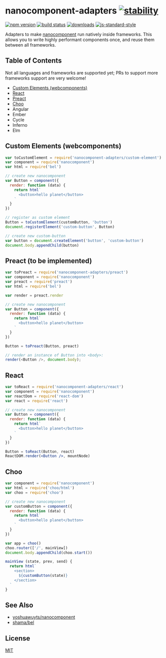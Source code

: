 # nanocomponent-adapters [![stability][0]][1]
[![npm version][2]][3] [![build status][4]][5]
[![downloads][8]][9] [![js-standard-style][10]][11]

Adapters to make [nanocomponent][nc] run natively inside frameworks. This
allows you to write highly performant components once, and reuse them between
all frameworks.

## Table of Contents
Not all languages and frameworks are supported yet; PRs to support more
frameworks support are very welcome!
- [Custom Elements (webcomponents)](#custom-elements-webcomponents)
- [React](#react)
- [Preact](#preact)
- [Choo](#choo)
- Angular
- Ember
- Cycle
- Inferno
- Elm

## Custom Elements (webcomponents)
```js
var toCustomElement = require('nanocomponent-adapters/custom-element')
var component = require('nanocomponent')
var html = require('bel')

// create new nanocomponent
var Button = component({
  render: function (data) {
    return html`
      <button>hello planet</button>
    `
  }
})

// register as custom element
Button = toCustomElement(customButton, 'button')
document.registerElement('custom-button', Button)

// create new custom-button
var button = document.createElement('button', 'custom-button')
document.body.appendChild(button)
```

## Preact (to be implemented)
```js
var toPreact = require('nanocomponent-adapters/preact')
var component = require('nanocomponent')
var preact = require('preact')
var html = require('bel')

var render = preact.render

// create new nanocomponent
var Button = component({
  render: function (data) {
    return html`
      <button>hello planet</button>
    `
  }
})

Button = toPreact(Button, preact)

// render an instance of Button into <body>:
render(<Button />, document.body);
```

## React
```jsx
var toReact = require('nanocomponent-adapters/react')
var component = require('nanocomponent')
var reactDom = require('react-dom')
var react = require('react')

// create new nanocomponent
var Button = component({
  render: function (data) {
    return html`
      <button>hello planet</button>
    `
  }
})

Button = toReact(Button, react)
ReactDOM.render(<Button />, mountNode)
```

## Choo
```js
var component = require('nanocomponent')
var html = require('choo/html')
var choo = require('choo')

// create new nanocomponent
var customButton = component({
  render: function (data) {
    return html`
      <button>hello planet</button>
    `
  }
})

var app = choo()
choo.router(['/', mainView])
document.body.appendChild(choo.start())

mainView (state, prev, send) {
  return html`
    <section>
      ${customButton(state)}
    </section>
  `
}
```

## See Also
- [yoshuawuyts/nanocomponent][nc]
- [shama/bel](https://github.com/shama/bel)

## License
[MIT](https://tldrlegal.com/license/mit-license)

[0]: https://img.shields.io/badge/stability-experimental-orange.svg?style=flat-square
[1]: https://nodejs.org/api/documentation.html#documentation_stability_index
[2]: https://img.shields.io/npm/v/nanocomponent-adapters.svg?style=flat-square
[3]: https://npmjs.org/package/nanocomponent-adapters
[4]: https://img.shields.io/travis/yoshuawuyts/nanocomponent-adapters/master.svg?style=flat-square
[5]: https://travis-ci.org/yoshuawuyts/nanocomponent-adapters
[6]: https://img.shields.io/codecov/c/github/yoshuawuyts/nanocomponent-adapters/master.svg?style=flat-square
[7]: https://codecov.io/github/yoshuawuyts/nanocomponent-adapters
[8]: http://img.shields.io/npm/dm/nanocomponent-adapters.svg?style=flat-square
[9]: https://npmjs.org/package/nanocomponent-adapters
[10]: https://img.shields.io/badge/code%20style-standard-brightgreen.svg?style=flat-square
[11]: https://github.com/feross/standard
[nc]: https://github.com/yoshuawuyts/nanocomponent
